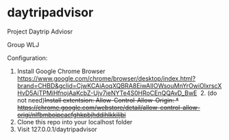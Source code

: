 # daytripadvisor
Project Daytrip Adviosr

Group WLJ

Configuration:
  1. Install Google Chrome Browser
     https://www.google.com/chrome/browser/desktop/index.html?brand=CHBD&gclid=CjwKCAiAoqXQBRA8EiwAIIOWsouMnYrOwiOlxrscXHvD5AiTPMiHfnojAaKcbZ-Ujv7ieNYTe4S0HRoCEnQQAvD_BwE
  2. (do not need)~~Install extentsion: Allow-Control-Allow-Origin: * 
     https://chrome.google.com/webstore/detail/allow-control-allow-origi/nlfbmbojpeacfghkpbjhddihlkkiljbi~~
  3. Clone this repo into your localhost folder
  4. Visit 127.0.0.1/daytripadvisor
